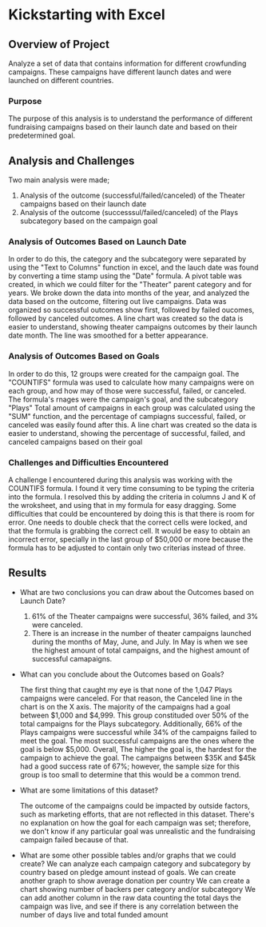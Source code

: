 # Kickstarting with Excel

## Overview of Project

Analyze a set of data that contains information for different crowfunding campaigns. These campaigns have different launch dates and were launched on different countries.

### Purpose

The purpose of this analysis is to understand the performance of different fundraising campaigns based on their launch date and based on their predetermined goal.

## Analysis and Challenges

Two main analysis were made;

1. Analysis of the outcome (successful/failed/canceled) of the Theater campaigns based on their launch date
2. Analysis of the outcome (successsul/failed/canceled) of the Plays subcategory based on the campaign goal 

### Analysis of Outcomes Based on Launch Date

In order to do this, the category and the subcategory were separated by using the "Text to Columns" function in excel, and the lauch date was found by converting a time stamp using the "Date" formula.
A pivot table was created, in which we could filter for the "Theater" parent category and for years. We broke down the data into months of the year, and analyzed the data based on the outcome, filtering out live campaigns.
Data was organized so successful outcomes show first, followed by failed oucomes, followed by canceled outcomes.
A line chart was created so the data is easier to understand, showing theater campaigns outcomes by their launch date month. The line was smoothed for a better appearance.

### Analysis of Outcomes Based on Goals

In order to do this, 12 groups were created for the campaign goal. The "COUNTIFS" formula was used to calculate how many campaigns were on each group, and how may of those were successful, failed, or canceled.
The formula's rnages were the campaign's goal, and the subcategory "Plays"
Total amount of campaigns in each group was calculated using the "SUM" function, and the percentage of campiagns successful, failed, or canceled was easily found after this. 
A line chart was created so the data is easier to understand, showing the percentage of successful, failed, and canceled campaigns based on their goal

### Challenges and Difficulties Encountered

A challenge I encountered during this analysis was working with the COUNTIFS formula. I found it very time consuming to be typing the criteria into the formula. 
I resolved this by adding the criteria in columns J and K of the wroksheet, and using that in my formula for easy dragging. 
Some difficulties that could be encountered by doing this is that there is room for error. One needs to double check that the correct cells were locked, and that the formula is grabbing the correct cell.
It would be easy to obtain an incorrect error, specially in the last group of $50,000 or more because the formula has to be adjusted to contain only two criterias instead of three. 

## Results

- What are two conclusions you can draw about the Outcomes based on Launch Date?

  1. 61% of the Theater campaigns were successful, 36% failed, and 3% were canceled.
  2. There is an increase in the number of theater campaigns launched during the months of May, June, and July. In May is when we see the highest amount of total campaigns, and the highest amount of successful camapaigns.

- What can you conclude about the Outcomes based on Goals?

  The first thing that caught my eye is that none of the 1,047 Plays campaigns were canceled. For that reason, the Canceled line in the chart is on the X axis.
  The majority of the campaigns had a goal between $1,000 and $4,999. This group constituded over 50% of the total campaigns for the Plays subcategory.
  Additionally, 66% of the Plays campaigns were successful while 34% of the campaigns failed to meet the goal.
  The most successful campaigns are the ones where the goal is below $5,000. Overall, The higher the goal is, the hardest for the campaign to achieve the goal.
  The campaigns between $35K and $45k had a good success rate of 67%; however, the sample size for this group is too small to determine that this would be a common  trend.

- What are some limitations of this dataset?

  The outcome of the campaigns could be impacted by outside factors, such as marketing efforts, that are not reflected in this dataset.
  There's no explanation on how the goal for each campaign was set; therefore, we don't know if any particular goal was unrealistic and the fundraising campaign failed  because of that.


- What are some other possible tables and/or graphs that we could create?
  We can analyze each campaign category and subcategory by country based on pledge amount instead of goals.
  We can create another graph to show average donation per country
  We can create a chart showing number of backers per category and/or subcategory
  We can add another column in the raw data counting the total days the campaign was live, and see if there is any correlation between the number of days live and total funded amount

